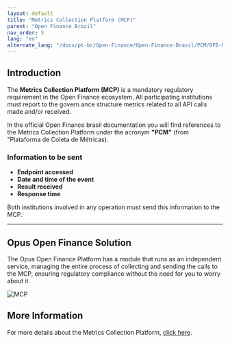 ```yaml
---
layout: default
title: "Metrics Collection Platform (MCP)"
parent: "Open Finance Brazil"
nav_order: 5
lang: "en"
alternate_lang: "/docs/pt-br/Open-Finance/Open-Finance-Brasil/PCM/OFB-PCM/"
---
```


## Introduction

The **Metrics Collection Platform (MCP)** is a mandatory regulatory requirement in the Open Finance ecosystem. All participating institutions must report to the govern ance structure metrics related to all API calls made and/or received.

In the official Open Finance brasil documentation you will find references to the Metrics Collection Platform under the acronym **"PCM"** (from "Plataforma de Coleta de Métricas).

### Information to be sent

- **Endpoint accessed**
- **Date and time of the event**
- **Result received**
- **Response time**

Both institutions involved in any operation must send this information to the MCP.

---

## Opus Open Finance Solution

The Opus Open Finance Platform has a module that runs as an independent service, managing the entire process of collecting and sending the calls to the MCP, ensuring regulatory compliance without the need for you to worry about it.

![MCP](./images/Pcm.png)

## More Information

For more details about the Metrics Collection Platform, [click here](https://openfinancebrasil.atlassian.net/wiki/spaces/OF/pages/37945356/Especifica+o+T+cnica).
